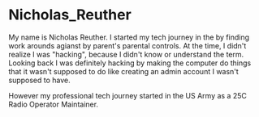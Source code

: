 # Nicholas_Reuther
<p>My name is Nicholas Reuther. I started my tech journey in the by finding work arounds agianst by parent's parental controls. At the time, I didn't realize I was "hacking", because I didn't know or understand the term. Looking back I was definitely hacking by making the computer do things that it wasn't supposed to do like creating an admin account I wasn't supposed to have.</p>
<p>However my professional tech journey started in the US Army as a 25C Radio Operator Maintainer.</p>
